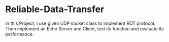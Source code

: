 # Reliable-Data-Transfer
In this Project, I use given UDP socket class to implement RDT protocol.
Then implement an Echo Server and Client, test its function and evaluate its
performance.
